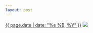 ```yaml
---
layout: post
---
```


<p>
  <time><a href="/310">{{ page.date | date: "%e %B, %Y" }}</a></time>
  <a href="/310"><img src="{{ site.assets_url }}/310.jpg"/></a>
</p>
